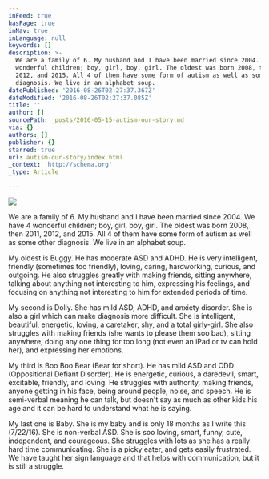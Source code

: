 ```yaml
---
inFeed: true
hasPage: true
inNav: true
inLanguage: null
keywords: []
description: >-
  We are a family of 6. My husband and I have been married since 2004. We have 4
  wonderful children; boy, girl, boy, girl. The oldest was born 2008, then 2011,
  2012, and 2015. All 4 of them have some form of autism as well as some other
  diagnosis. We live in an alphabet soup.
datePublished: '2016-08-26T02:27:37.367Z'
dateModified: '2016-08-26T02:27:37.085Z'
title: ''
author: []
sourcePath: _posts/2016-05-15-autism-our-story.md
via: {}
authors: []
publisher: {}
starred: true
url: autism-our-story/index.html
_context: 'http://schema.org'
_type: Article

---
```

![](https://the-grid-user-content.s3-us-west-2.amazonaws.com/fe58f738-a1d3-4363-8dc6-13b1ade58759.jpg)

We are a family of 6\. My husband and I have been married since 2004\. We have 4 wonderful children; boy, girl, boy, girl. The oldest was born 2008, then 2011, 2012, and 2015\. All 4 of them have some form of autism as well as some other diagnosis. We live in an alphabet soup.

My oldest is Buggy. He has moderate ASD and ADHD. He is very intelligent, friendly (sometimes too friendly), loving, caring, hardworking, curious, and outgoing. He also struggles greatly with making friends, sitting anywhere, talking about anything not interesting to him, expressing his feelings, and focusing on anything not interesting to him for extended periods of time. 

My second is Dolly. She has mild ASD, ADHD, and anxiety disorder. She is also a girl which can make diagnosis more difficult. She is intelligent, beautiful, energetic, loving, a caretaker, shy, and a total girly-girl. She also struggles with making friends (she wants to please them soo bad), sitting anywhere, doing any one thing for too long (not even an iPad or tv can hold her), and expressing her emotions. 

My third is Boo Boo Bear (Bear for short). He has mild ASD and ODD (Oppositional Defiant Disorder). He is energetic, curious, a daredevil, smart, excitable, friendly, and loving. He struggles with authority, making friends, anyone getting in his face, being around people, noise, and speech. He is semi-verbal meaning he can talk, but doesn't say as much as other kids his age and it can be hard to understand what he is saying.

My last one is Baby. She is my baby and is only 18 months as I write this (7/22/16). She is non-verbal ASD. She is soo loving, smart, funny, cute, independent, and courageous. She struggles with lots as she has a really hard time communicating. She is a picky eater, and gets easily frustrated. We have taught her sign language and that helps with communication, but it is still a struggle.